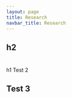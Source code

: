 ```yaml
---
layout: page
title: Research
navbar_title: Research
---
```


## h2


<h1 Test 1></h1>

h1 Test 2


## Test 3








